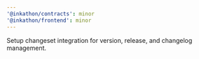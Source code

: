 ```yaml
---
'@inkathon/contracts': minor
'@inkathon/frontend': minor
---
```


Setup changeset integration for version, release, and changelog management.
